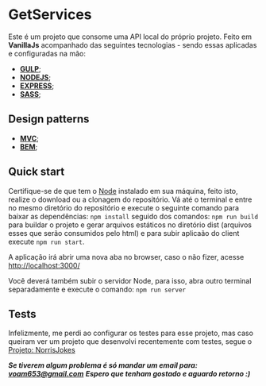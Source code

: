 # GetServices

Este é um projeto que consome uma API local do próprio projeto.
Feito em **VanillaJs** acompanhado das seguintes tecnologias - sendo essas aplicadas e configuradas na mão:

- **[GULP](https://github.com/gulpjs/gulp)**;
- **[NODEJS](https://github.com/nodejs/node)**;
- **[EXPRESS](https://github.com/expressjs/express)**;
- **[SASS](https://sass-lang.com)**;

## Design patterns

- **[MVC](https://www.sitepoint.com/mvc-design-pattern-javascript)**;
- **[BEM](http://getbem.com/introduction)**;

## Quick start

Certifique-se de que tem o [Node](https://nodejs.org/en/) instalado em sua máquina, feito isto, realize o download ou a clonagem do repositório.
Vá até o terminal e entre no mesmo diretório do repositório e execute o seguinte comando para baixar as dependências: `npm install` seguido dos comandos:
`npm run build` para buildar o projeto e gerar arquivos estáticos no diretório dist (arquivos esses que serão consumidos pelo html) e para subir aplicaão do client execute `npm run start`.

A aplicação irá abrir uma nova aba no browser, caso o não fizer, acesse [http://localhost:3000/](http://localhost:3000/)

Você deverá também subir o servidor Node, para isso, abra outro terminal separadamente e execute o comando: `npm run server`

## Tests

Infelizmente, me perdi ao configurar os testes para esse projeto, mas caso queiram ver um projeto que desenvolvi recentemente com testes, segue o [Projeto: NorrisJokes](https://github.com/gulpjs/gulp)

***Se tiverem algum problema é só mandar um email para: voam653@gmail.com***
***Espero que tenham gostado e aguardo retorno :)***
